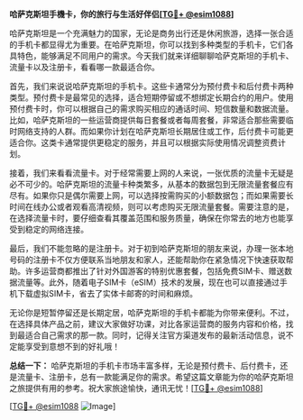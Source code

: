 **哈萨克斯坦手機卡，你的旅行与生活好伴侣[[TG💪+ @esim1088](https://t.me/s/esim1088)]**

哈萨克斯坦是一个充满魅力的国家，无论是商务出行还是休闲旅游，选择一张合适的手机卡都显得尤为重要。在哈萨克斯坦，你可以找到多种类型的手机卡，它们各具特色，能够满足不同用户的需求。今天我们就来详细聊聊哈萨克斯坦的手机卡、流量卡以及注册卡，看看哪一款最适合你。

首先，我们来说说哈萨克斯坦的手机卡。这些卡通常分为预付费卡和后付费卡两种类型。预付费卡是最常见的选择，适合短期停留或不想绑定长期合约的用户。使用预付费卡时，你可以根据自己的需求购买相应的通话时间、短信数量和数据流量。比如，哈萨克斯坦的一些运营商提供每日套餐或者每周套餐，非常适合那些需要临时网络支持的人群。而如果你计划在哈萨克斯坦长期居住或工作，后付费卡可能更适合你。这类卡通常提供更稳定的服务，并且可以根据实际使用情况调整资费计划。

接着，我们来看看流量卡。对于经常需要上网的人来说，一张优质的流量卡无疑是必不可少的。哈萨克斯坦的流量卡种类繁多，从基本的数据包到无限流量套餐应有尽有。如果你只是偶尔需要上网，可以选择按需购买的小额数据包；而如果需要长时间在线办公或者观看高清视频，则可以考虑购买无限流量套餐。需要注意的是，在选择流量卡时，要仔细查看其覆盖范围和服务质量，确保在你常去的地方也能享受到稳定的网络连接。

最后，我们不能忽略的是注册卡。对于初到哈萨克斯坦的朋友来说，办理一张本地号码的注册卡不仅方便联系当地朋友和家人，还能帮助你在紧急情况下快速获取帮助。许多运营商都推出了针对外国游客的特别优惠套餐，包括免费SIM卡、赠送数据流量等。此外，随着电子SIM卡（eSIM）技术的发展，现在也可以直接通过手机下载虚拟SIM卡，省去了实体卡邮寄的时间和麻烦。

无论你是短暂停留还是长期定居，哈萨克斯坦的手机卡都能为你带来便利。不过，在选择具体产品之前，建议大家做好功课，对比各家运营商的服务内容和价格，找到最适合自己需求的那一款。同时，记得关注官方渠道发布的最新活动信息，说不定能享受到意想不到的好礼哦！

**总结一下：** 哈萨克斯坦的手机卡市场丰富多样，无论是预付费卡、后付费卡，还是流量卡、注册卡，总有一款能满足你的需求。希望这篇文章能为你的哈萨克斯坦之旅提供有用的参考。祝大家旅途愉快，通讯无忧！[[TG💪+ @esim1088](https://t.me/s/esim1088)]

[[TG💪+ @esim1088](https://t.me/s/esim1088) ![Image](https://i.postimg.cc/4NQfJmqS/Snipaste-2025-05-13-00-14-12.png)]